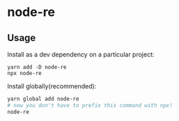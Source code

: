 # node-re

## Usage

Install as a dev dependency on a particular project:
```
yarn add -D node-re
npx node-re
```

Install globally(recommended):
```bash
yarn global add node-re
# now you don't have to prefix this command with npx!
node-re
```
